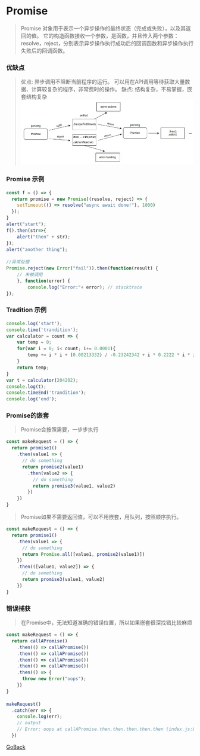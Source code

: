 
# Promise 
> Promise 对象用于表示一个异步操作的最终状态（完成或失败），以及其返回的值。
> 它的构造函数接收一个参数，是函数，并且传入两个参数：resolve，reject，分别表示异步操作执行成功后的回调函数和异步操作执行失败后的回调函数。 

### 优缺点 
> 优点: 异步调用不阻断当前程序的运行。
> 可以用在API调用等待获取大量数据、计算较复杂的程序，非常费时的操作。
> 缺点: 结构复杂，不易掌握，嵌套结构复杂 
![Drag Promise](https://raw.githubusercontent.com/wanjingzhang/Self-Training/master/02HTML/2JS/ES6/PROMISE.png)
 
### Promise 示例
```javascript
const f = () => { 
  return promise = new Promise((resolve, reject) => {
    setTimeout(() => resolve("async await done!"), 1000)
  });  
} 
alert("start");
f().then(str=>{
    alert("then" + str);
}); 
alert("another thing");

//异常处理
Promise.reject(new Error("fail")).then(function(result) {
	// 未被调用
	}, function(error) {
		console.log("Error:"+ error); // stacktrace
});
```

### Tradition 示例
```javascript 
console.log('start');
console.time('trandition');
var calculator = count => {
	var temp = 0;
	for(var i = 0; i< count; i+= 0.0001){
		temp += i * i + (0.00213332) / -0.23242342 + i * 0.2222 * i * i + (0.00213332) / -0.23242342 + i * 0.2222 ;
	}
	return temp;
} 
var t = calculator(204202);
console.log(t);
console.timeEnd('trandition');
console.log('end');
```

### Promise的嵌套
> Promise会按照需要，一步步执行
```javascript
const makeRequest = () => {
  return promise1()
    .then(value1 => {
      // do something
      return promise2(value1)
        .then(value2 => {
          // do something          
          return promise3(value1, value2)
        })
    })
} 
```
> Promise如果不需要返回值，可以不用嵌套，用队列，按照顺序执行。
```javascript
const makeRequest = () => {
  return promise1()
    .then(value1 => {
      // do something
      return Promise.all([value1, promise2(value1)])
    })
    .then(([value1, value2]) => {
      // do something          
      return promise3(value1, value2)
    })
}
```

### 错误捕获
> 在Promise中，无法知道准确的错误位置，所以如果嵌套很深找错比较麻烦
```javascript
const makeRequest = () => {
  return callAPromise()
    .then(() => callAPromise())
    .then(() => callAPromise())
    .then(() => callAPromise())
    .then(() => callAPromise())
    .then(() => {
      throw new Error("oops");
    })
}

makeRequest()
  .catch(err => {
    console.log(err);
    // output
    // Error: oops at callAPromise.then.then.then.then.then (index.js:8:13)
  })
```

[GoBack](https://github.com/wanjingzhang/Self-Training/tree/master/02HTML/2JS/ES6)